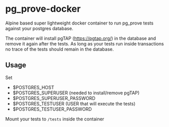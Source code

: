 # pg_prove-docker
Alpine based super lightweight docker container to run pg_prove tests against your postgres database.

The container will install pgTAP (https://pgtap.org/) in the database and remove it again after the tests.
As long as your tests run inside transactions no trace of the tests should remain in the database.

## Usage

Set 
- $POSTGRES_HOST
- $POSTGRES_SUPERUSER (needed to install/remove pgTAP)
- $POSTGRES_SUPERUSER_PASSWORD
- $POSTGRES_TESTUSER (USER that will execute the tests)
- $POSTGRES_TESTUSER_PASSWORD

Mount your tests to `/tests` inside the container 
